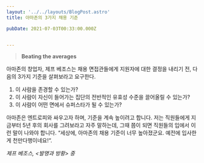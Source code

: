 ```yaml
---
layout: '../../layouts/BlogPost.astro'
title: 아마존의 3가지 채용 기준

pubDate: 2021-07-03T00:33:00.000Z


---
```


> **Beating the averages**

아마존의 창업자, 제프 베조스는 채용 면접관들에게 지원자에 대한 결정을 내리기 전, 다음의 3가지 기준을 살펴보라고 요구한다.

1. 이 사람을 존경할 수 있는가?
2. 이 사람이 자신이 들어가는 집단의 전반적인 유효성 수준을 끌어올릴 수 있는가?
3. 이 사람이 어떤 면에서 슈퍼스타가 될 수 있는가?

아마존은 엔트로피와 싸우고자 하며, 기준을 계속 높이려고 합니다. 저는 직원들에게 지금부터 5년 후의 회사를 그려보라고 자주 말하는데, 그때 쯤이 되면 직원들의 입에서 이런 말이 나와야 합니다. “세상에, 아마존의 채용 기준이 너무 높아졌군요. 예전에 입사한 게 천만다행이네요!“.

*제프 베조스, <발명과 방황> 중*
